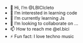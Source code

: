 - 👋 Hi, I’m @LBICIcleto
- 👀 I’m interested in learning code
- 🌱 I’m currently learning Js
- 💞️ I’m looking to collaborate on ...
- 📫 How to reach me @el.bici
- ⚡ Fun fact: I love techno music

<!---
LBICIcleto/LBICIcleto is a ✨ special ✨ repository because its `README.md` (this file) appears on your GitHub profile.
You can click the Preview link to take a look at your changes.
--->
